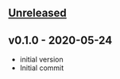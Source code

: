 <a name="unreleased"></a>
## [Unreleased]



<a name="v0.1.0"></a>
## v0.1.0 - 2020-05-24

- initial version
- Initial commit


[Unreleased]: https://github.com/ik-performance/performance-blueprint-project.git/compare/v0.1.0...HEAD
